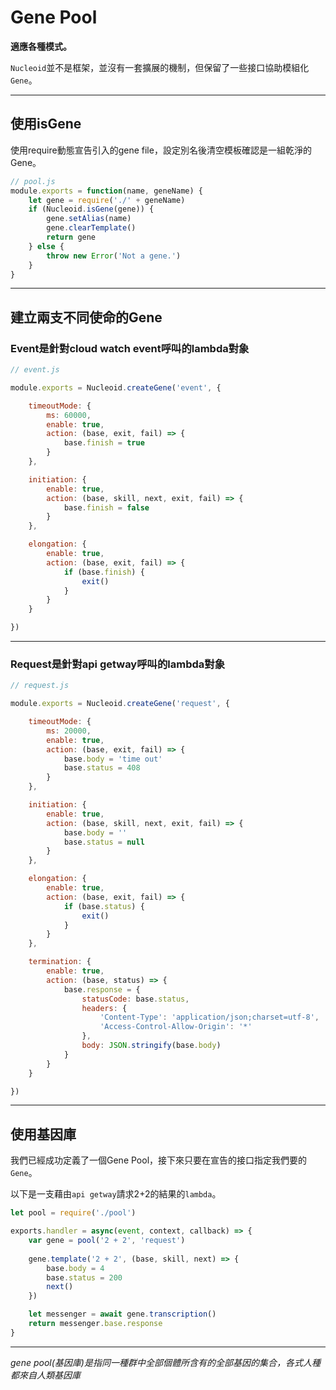 # Gene Pool

**適應各種模式。**

`Nucleoid`並不是框架，並沒有一套擴展的機制，但保留了一些接口協助模組化`Gene`。

---

## 使用isGene

使用require動態宣告引入的gene file，設定別名後清空模板確認是一組乾淨的Gene。

```js
// pool.js
module.exports = function(name, geneName) {
    let gene = require('./' + geneName)
    if (Nucleoid.isGene(gene)) {
        gene.setAlias(name)
        gene.clearTemplate()
        return gene
    } else {
        throw new Error('Not a gene.')
    }
}
```

---

## 建立兩支不同使命的Gene

### Event是針對cloud watch event呼叫的lambda對象

```js
// event.js

module.exports = Nucleoid.createGene('event', {

    timeoutMode: {
        ms: 60000,
        enable: true,
        action: (base, exit, fail) => {
            base.finish = true
        }
    },

    initiation: {
        enable: true,
        action: (base, skill, next, exit, fail) => {
            base.finish = false
        }
    },

    elongation: {
        enable: true,
        action: (base, exit, fail) => {
            if (base.finish) {
                exit()
            }
        }
    }

})
```

---

### Request是針對api getway呼叫的lambda對象

```js
// request.js

module.exports = Nucleoid.createGene('request', {

    timeoutMode: {
        ms: 20000,
        enable: true,
        action: (base, exit, fail) => {
            base.body = 'time out'
            base.status = 408
        }
    },

    initiation: {
        enable: true,
        action: (base, skill, next, exit, fail) => {
            base.body = ''
            base.status = null
        }
    },

    elongation: {
        enable: true,
        action: (base, exit, fail) => {
            if (base.status) {
                exit()
            }
        }
    },

    termination: {
        enable: true,
        action: (base, status) => {
            base.response = {
                statusCode: base.status,
                headers: {
                    'Content-Type': 'application/json;charset=utf-8',
                    'Access-Control-Allow-Origin': '*'
                },
                body: JSON.stringify(base.body)
            }
        }
    }

})
```

---

## 使用基因庫

我們已經成功定義了一個Gene Pool，接下來只要在宣告的接口指定我們要的`Gene`。

以下是一支藉由`api getway`請求2+2的結果的`lambda`。

```js
let pool = require('./pool')

exports.handler = async(event, context, callback) => {
    var gene = pool('2 + 2', 'request')
    
    gene.template('2 + 2', (base, skill, next) => {
        base.body = 4
        base.status = 200
        next()
    })

    let messenger = await gene.transcription()
    return messenger.base.response
}
```

---

_gene pool(基因庫)是指同一種群中全部個體所含有的全部基因的集合，各式人種都來自人類基因庫_